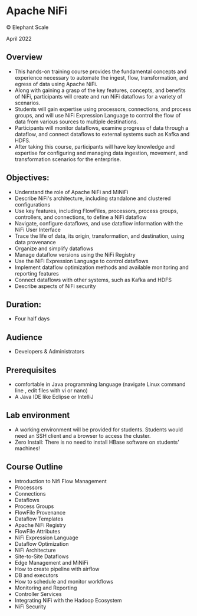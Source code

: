 # Apache NiFi

© Elephant Scale

April 2022

## Overview

* This hands-on training course provides the fundamental concepts and experience necessary to automate the ingest, flow, transformation, and egress of data using Apache NiFi. 
* Along with gaining a grasp of the key features, concepts, and benefits of NiFi, participants will create and run NiFi dataflows for a variety of scenarios. 
* Students will gain expertise using processors, connections, and process groups, and will use NiFi Expression Language to control the flow of data from various sources to multiple destinations. 
* Participants will monitor dataflows, examine progress of data through a dataflow, and connect dataflows to external systems such as Kafka and HDFS. 
* After taking this course, participants will have key knowledge and expertise for configuring and managing data ingestion, movement, and transformation scenarios for the enterprise.


## Objectives:
* Understand the role of Apache NiFi and MiNiFi
* Describe NiFi's architecture, including standalone and clustered configurations
* Use key features, including FlowFiles, processors, process groups, controllers, and connections, to define a NiFi dataflow
* Navigate, configure dataflows, and use dataflow information with the NiFi User Interface
* Trace the life of data, its origin, transformation, and destination, using data provenance
* Organize and simplify dataflows
* Manage dataflow versions using the NiFi Registry
* Use the NiFi Expression Language to control dataflows
* Implement dataflow optimization methods and available monitoring and reporting features
* Connect dataflows with other systems, such as Kafka and HDFS
* Describe aspects of NiFi security


## Duration:
* Four half days

## Audience
* Developers  & Administrators

## Prerequisites

* comfortable in Java programming language (navigate Linux command line , edit files with vi or nano)
* A Java IDE like Eclipse or IntelliJ

## Lab environment

* A working environment will be provided for students.  Students would need an SSH client and a browser to access the cluster.
* Zero Install: There is no need to install HBase software on students' machines!

## Course Outline

* Introduction to Nifi Flow Management
* Processors
* Connections
* Dataflows
* Process Groups
* FlowFile Provenance
* Dataflow Templates
* Apache NiFi Registry
* FlowFile Attributes
* NiFi Expression Language
* Dataflow Optimization
* NiFi Architecture
* Site-to-Site Dataflows
* Edge Management and MiNiFi
* How to create pipeline with airflow
* DB and executors
* How to schedule and monitor workflows
* Monitoring and Reporting
* Controller Services
* Integrating NiFi with the Hadoop Ecosystem
* NiFi Security
